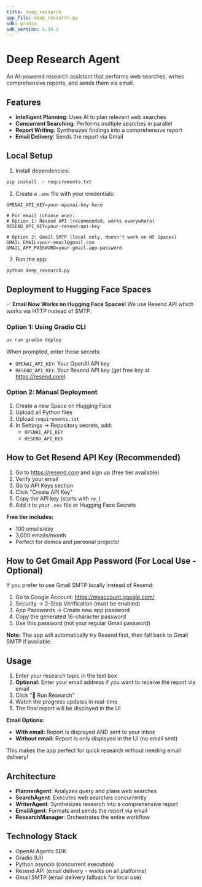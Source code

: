 ```yaml
---
title: deep_research
app_file: deep_research.py
sdk: gradio
sdk_version: 5.34.2
---
```


# Deep Research Agent

An AI-powered research assistant that performs web searches, writes comprehensive reports, and sends them via email.

## Features

- **Intelligent Planning**: Uses AI to plan relevant web searches
- **Concurrent Searching**: Performs multiple searches in parallel
- **Report Writing**: Synthesizes findings into a comprehensive report
- **Email Delivery**: Sends the report via Gmail

## Local Setup

1. Install dependencies:

```bash
pip install -r requirements.txt
```

2. Create a `.env` file with your credentials:

```
OPENAI_API_KEY=your-openai-key-here

# For email (choose one):
# Option 1: Resend API (recommended, works everywhere)
RESEND_API_KEY=your-resend-api-key

# Option 2: Gmail SMTP (local only, doesn't work on HF Spaces)
GMAIL_EMAIL=your-email@gmail.com
GMAIL_APP_PASSWORD=your-gmail-app-password
```

3. Run the app:

```bash
python deep_research.py
```

## Deployment to Hugging Face Spaces

✅ **Email Now Works on Hugging Face Spaces!** We use Resend API which works via HTTP instead of SMTP.

### Option 1: Using Gradio CLI

```bash
uv run gradio deploy
```

When prompted, enter these secrets:

- `OPENAI_API_KEY`: Your OpenAI API key
- `RESEND_API_KEY`: Your Resend API key (get free key at https://resend.com)

### Option 2: Manual Deployment

1. Create a new Space on Hugging Face
2. Upload all Python files
3. Upload `requirements.txt`
4. In Settings → Repository secrets, add:
   - `OPENAI_API_KEY`
   - `RESEND_API_KEY`

## How to Get Resend API Key (Recommended)

1. Go to https://resend.com and sign up (free tier available)
2. Verify your email
3. Go to API Keys section
4. Click "Create API Key"
5. Copy the API key (starts with `re_`)
6. Add it to your `.env` file or Hugging Face Secrets

**Free tier includes:**

- 100 emails/day
- 3,000 emails/month
- Perfect for demos and personal projects!

## How to Get Gmail App Password (For Local Use - Optional)

If you prefer to use Gmail SMTP locally instead of Resend:

1. Go to Google Account: https://myaccount.google.com/
2. Security → 2-Step Verification (must be enabled)
3. App Passwords → Create new app password
4. Copy the generated 16-character password
5. Use this password (not your regular Gmail password)

**Note:** The app will automatically try Resend first, then fall back to Gmail SMTP if available.

## Usage

1. Enter your research topic in the text box
2. **Optional:** Enter your email address if you want to receive the report via email
3. Click "🚀 Run Research"
4. Watch the progress updates in real-time
5. The final report will be displayed in the UI

**Email Options:**

- **With email:** Report is displayed AND sent to your inbox
- **Without email:** Report is only displayed in the UI (no email sent)

This makes the app perfect for quick research without needing email delivery!

## Architecture

- **PlannerAgent**: Analyzes query and plans web searches
- **SearchAgent**: Executes web searches concurrently
- **WriterAgent**: Synthesizes research into a comprehensive report
- **EmailAgent**: Formats and sends the report via email
- **ResearchManager**: Orchestrates the entire workflow

## Technology Stack

- OpenAI Agents SDK
- Gradio (UI)
- Python asyncio (concurrent execution)
- Resend API (email delivery - works on all platforms)
- Gmail SMTP (email delivery fallback for local use)
